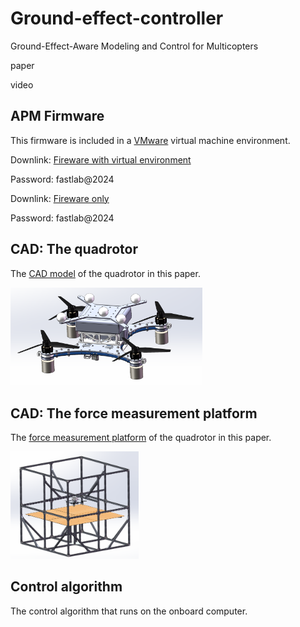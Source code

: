 # Ground-effect-controller

Ground-Effect-Aware Modeling and Control for Multicopters

paper

video

## APM Firmware

This firmware is included in a [VMware](https://www.vmware.com/) virtual machine environment.



Downlink:  [Fireware with virtual environment](http://zjufast.tpddns.cn:9110/share.cgi?ssid=cfde8ecbb0b8432fb59c241b98ab59a9)

Password: fastlab@2024



Downlink:  [Fireware only](http://zjufast.tpddns.cn:9110/share.cgi?ssid=cfde8ecbb0b8432fb59c241b98ab59a9)

Password: fastlab@2024



## CAD: The quadrotor

The  [CAD model](./CAD/quadrotor.STEP) of the quadrotor in this paper.



<img src="./figs/quadrotor.PNG" alt="Alt text" style="zoom:30%;" />





## CAD: The force measurement platform

The  [force measurement platform](./CAD/platform.STEP) of the quadrotor in this paper.



<img src="./figs/platform.PNG" alt="Alt text" style="zoom:20%;" />



## Control algorithm

The control algorithm that runs on the onboard computer.
